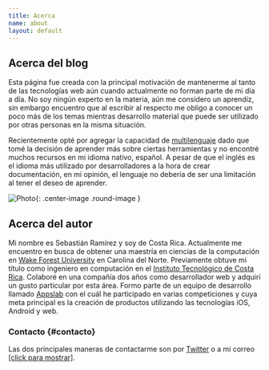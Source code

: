 ```yaml
---
title: Acerca
name: about
layout: default
---
```


## Acerca del blog
Esta página fue creada con la principal motivación de mantenerme al tanto de las tecnologías web aún cuando actualmente no forman parte de mi día a día. No soy ningún experto en la materia, aún me considero un aprendíz, sin embargo encuentro que al escribir al respecto me obligo a conocer un poco más de los temas mientras desarrollo material que puede ser utilizado por otras personas en la misma situación.

Recientemente opté por agregar la capacidad de [multilenguaje](https://www.sylvaindurand.org/making-jekyll-multilingual/) dado que tomé la decisión de aprender más sobre ciertas herramientas y no encontré muchos recursos en mi idioma nativo, español. A pesar de que el inglés es el idioma más utilizado por desarrolladores a la hora de crear documentación, en mi opinión, el lenguaje no debería de ser una limitación al tener el deseo de aprender.

![Photo](https://lh6.googleusercontent.com/-m32wN5pQw2Q/VhMsTWsKJDI/AAAAAAAALWM/1anmFkVxmNU/s722-no/IMG_0858.JPG){: .center-image .round-image }

## Acerca del autor
Mi nombre es Sebastián Ramírez y soy de Costa Rica. Actualmente me encuentro en busca de obtener una maestría en ciencias de la computación en [Wake Forest University](http://www.wfu.edu/) en Carolina del Norte. Previamente obtuve mi título como ingeniero en computación en el [Instituto Tecnológico de Costa Rica](http://www.tec.ac.cr/Paginas/index.html). Colaboré en una compañía dos años como desarrollador web y adquirí un gusto particular por esta área. Formo parte de un equipo de desarrollo llamado [Appslab](http://appslab.io/) con el cuál he participado en varias competiciones y cuya meta principal es la creación de productos utilizando las tecnologías iOS, Android y web.

### Contacto {#contacto}
Las dos principales maneras de contactarme son por [Twitter](https://twitter.com/s_ramirez) o a mi correo [[click para mostrar]](http://www.google.com/recaptcha/mailhide/d?k=01uutk2jDOh2tbqJpUjGdtWA==&c=veykqoOj72jYjpjtJpqTMGs5JWt2MFPY5BVT3khGzDU=).

